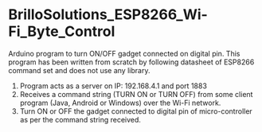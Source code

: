 # BrilloSolutions_ESP8266_Wi-Fi_Byte_Control
Arduino program to turn ON/OFF gadget connected on digital pin.
This program has been written from scratch by following datasheet of ESP8266 command set and does not use any library.

1. Program acts as a server on IP: 192.168.4.1 and port 1883
2. Receives a command string (TURN ON or TURN OFF) from some client program (Java, Android or Windows) over the Wi-Fi network.
3. Turn ON or OFF the gadget connected to digital pin of micro-controller as per the command string received.